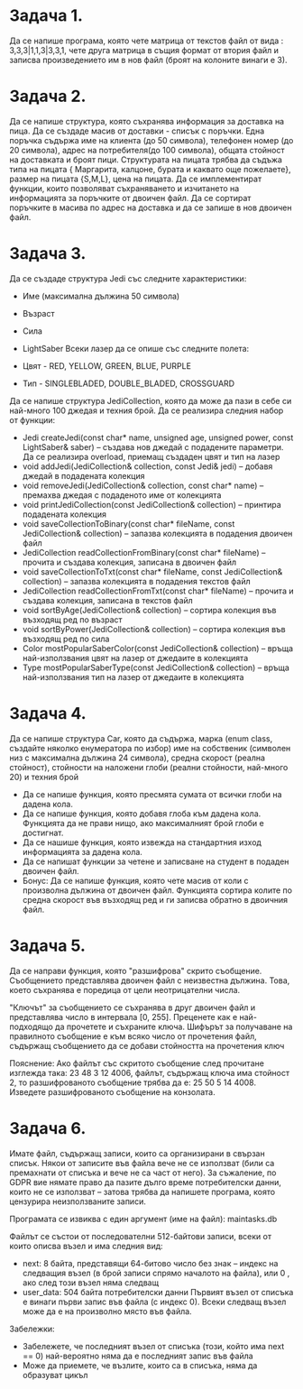 # Задача 1. 
Да се напише програма, която чете матрица от текстов файл от вида : 3,3,3|1,1,3|3,3,1, чете друга матрица в същия формат от втория файл и записва произведението им в нов файл (броят на колоните винаги е 3).

# Задача 2.  
Да се напише структура, която съхранява информация за доставка на пица. Да се създаде масив от доставки - списък с поръчки. Една поръчка съдържа име на клиента (до 50 символа), телефонен номер (до 20 символа), адрес на потребителя(до 100 символа), общата стойност на доставката и броят пици. Структурата на пицата трябва да съдъжа типа на пицата { Маргарита, калцоне, бурата и каквато още пожелаете}, размер на пицата {S,M,L}, цена на пицата. Да се имплементират функции, които позволяват съхраняването и изчитането на информацията за поръчките от двоичен файл. Да се сортират поръчките в масива по адрес на доставка и да се запише в нов двоичен файл.

# Задача 3. 
Да се създаде структура Jedi със следните характеристики:

* Име (максимална дължина 50 символа)
* Възраст
* Сила
* LightSaber
Всеки лазер да се опише със следните полета:

* Цвят - RED, YELLOW, GREEN, BLUE, PURPLE
* Тип - SINGLEBLADED, DOUBLE_BLADED, CROSSGUARD

Да се напише структура JediCollection, която да може да пази в себе си най-много 100 джедая и техния брой. Да се реализира следния набор от функции:

* Jedi createJedi(const char* name, unsigned age, unsigned power, const LightSaber& saber) – създава нов джедай с подадените параметри. Да се реализира overload, приемащ създаден цвят и тип на лазер
* void addJedi(JediCollection& collection, const Jedi& jedi) – добавя джедай в подадената колекция
* void removeJedi(JediCollection& collection, const char* name) – премахва джедая с подаденото име от колекцията
* void printJediCollection(const JediCollection& collection) – принтира подадената колекция
* void saveCollectionToBinary(const char* fileName, const JediCollection& collection) – запазва колекцията в подадения двоичен файл
* JediCollection readCollectionFromBinary(const char* fileName) – прочита и създава колекция, записана в двоичен файл
* void saveCollectionToTxt(const char* fileName, const JediCollection& collection) – запазва колекцията в подадения текстов файл
* JediCollection readCollectionFromTxt(const char* fileName) – прочита и създава колекция, записана в текстов файл
* void sortByAge(JediCollection& collection) – сортира колекция във възходящ ред по възраст
* void sortByPower(JediCollection& collection) – сортира колекция във възходящ ред по сила
* Color mostPopularSaberColor(const JediCollection& collection) – връща най-използвания цвят на лазер от джедаите в колекцията
* Type mostPopularSaberType(const JediCollection& collection) – връща най-използвания тип на лазер от джедаите в колекцията

# Задача 4. 
Да се напише структура Car, която да съдържа, марка (enum class, създайте няколко енумератора по избор) име на собственик (символен низ с максимална дължина 24 символа), средна скорост (реална стойност), стойности на наложени глоби (реални стойности, най-много 20) и техния брой

* Да се напише функция, която пресмята сумата от всички глоби на дадена кола.
* Да се напише функция, която добавя глоба към дадена кола. Функцията да не прави нищо, ако максималният брой глоби е достигнат.
* Да се нашише функция, която извежда на стандартния изход информацията за дадена кола.
* Да се напишат функции за четене и записване на студент в подаден двоичен файл.
* Бонус: Да се напише функция, която чете масив от коли с произволна дължина от двоичен файл. Функцията сортира колите по средна скорост във възходящ ред и ги записва обратно в двоичния файл.

# Задача 5. 
Да се направи функция, която "разшифрова" скрито съобщение. Съобщението представлява двоичен файл с неизвестна дължина. Това, което съхранява е поредица от цели неотрицателни числа.

"Ключът" за съобщението се съхранява в друг двоичен файл и представлява число в интервала [0, 255]. Преценете как е най-подходящо да прочетете и съхраните ключа. Шифърът за получаване на правилното съобщение е към всяко число от прочетения файл, съдържащ съобщението да се добави стойността на прочетения ключ

Пояснение: Aко файлът със скритото съобщение след прочитане изглежда така: 23 48 3 12 4006, файлът, съдържащ ключа има стойност 2, то разшифрованото съобщение трябва да е: 25 50 5 14 4008. Изведете разшифрованото съобщение на конзолата.

# Задача 6.
Имате файл, съдържащ записи, които са организирани в свързан списък. Някои от записите във файла вече не се използват (били са премахнати от списъка и вече не са част от него). За съжаление, по GDPR вие нямате право да пазите дълго време потребителски данни, които не се използват – затова трябва да напишете програма, която цензурира неизползваните записи.

Програмата се извиква с един аргумент (име на файл): maintasks.db

Файлът се състои от последователни 512-байтови записи, всеки от които описва възел и има следния вид:

* next: 8 байта, представящи 64-битово число без знак – индекс на следващия възел (в брой записи спрямо началото на файла), или 0 , ако след този възел няма следващ
* user_data: 504 байта потребителски данни
Първият възел от списъка е винаги първи запис във файла (с индекс 0). Всеки следващ възел може да е на произволно място във файла.

Забележки:

* Забележете, че последният възел от списъка (този, който има next == 0) най-вероятно няма да е последният запис във файла
* Може да приемете, че възлите, които са в списъка, няма да образуват цикъл

